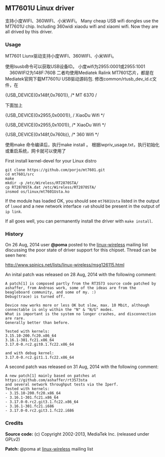 ## MT7601U Linux driver
支持小度WIFI、360WIFI、小米WiFi。
Many cheap USB wifi dongles use the MT7601U chip.
Including 360widi xiaodu wifi and xiaomi wifi.
Now they are all drived by this driver.

### Usage

MT7601 Liunx驱动支持小度WIFI、360WIFI、小米WiFi。

使用lsusb命令可以获取USB设备ID。 小度wifi为2955:0001或2955:1001 　360WIFI2为148F:760B 二者均使用Mediatek Ralink MT7601芯片，都是在Mediatek官网下载MT7601U USB驱动源码包. 修改common/rtusb_dev_id.c文件，在 

{USB_DEVICE(0x148f,0x7601)}, /* MT 6370 /

下面加上 

{USB_DEVICE(0x2955,0x0001)}, / XiaoDu Wifi */

{USB_DEVICE(0x2955,0x1001)}, /* XiaoDu Wifi */

{USB_DEVICE(0x148f,0x760b)}, /* 360 Wifi */

使用make 命令编译后，执行make install 。 根据iwpriv_usage.txt，执行初始化或重启系统，网卡就可以使用了

First install kernel-devel for your Linux distro

```
git clone https://github.com/porjo/mt7601.git
cd mt7601/src
make
mkdir -p /etc/Wireless/RT2870STA/
cp RT2870STA.dat /etc/Wireless/RT2870STA/
insmod os/linux/mt7601Usta.ko
```

If the module has loaded OK, you should see `mt7601Usta` listed in the output of `lsmod` and a new network interface `ra0` should be present in the output of `ip link`.

If all goes well, you can permanently install the driver with `make install`.

### History

On 26 Aug, 2014 user **@poma** posted to the [linux-wireless](http://wireless.kernel.org/en/developers/MailingLists) mailing list discussing the poor state of driver support for this chipset. Thread can be seen here:

http://www.spinics.net/lists/linux-wireless/msg126115.html

An inital patch was released on 28 Aug, 2014 with the following comment:
```
A patch[1] is composed partly from the RT3573 source code patched by ashaffer, from Andreas work, some of the ideas are from the beagleboard community, and some of my. :)
Debug(trace) is turned off.

Device now works more or less OK but slow, max. 10 Mbit, although connectable is only within the "N" & "N/G" modes.
What is important is the system no longer crashes, and disconnection are rare.
Generally better than before.

Tested with kernels:
3.15.10-200.fc20.x86_64
3.16.1-301.fc21.x86_64
3.17.0-0.rc2.git0.1.fc22.x86_64

and with debug kernel:
3.17.0-0.rc2.git1.1.fc22.x86_64
```

A second patch was released on 31 Aug, 2014 with the following comment:

```
A new patch[1] mainly based on patches at 
https://github.com/ashaffer/rt3573sta
and several network throughput tests via the Iperf.
Tested with kernels:
- 3.15.10-200.fc20.x86_64
- 3.16.1-301.fc21.x86_64
- 3.17.0-0.rc2.git3.1.fc22.x86_64
- 3.16.1-301.fc21.i686
- 3.17.0-0.rc2.git3.1.fc22.i686
```

### Credits

**Source code:** (c) Copyright 2002-2013, MediaTek Inc. (released under GPLv2)

**Patch:** @poma at [linux-wireless](http://wireless.kernel.org/en/developers/MailingLists) mailing list
